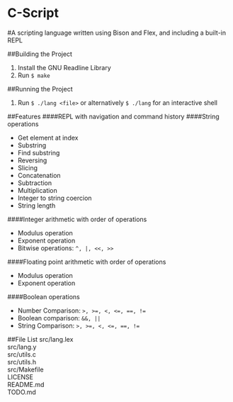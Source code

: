 C-Script
============
#A scripting language written using Bison and Flex, and including a built-in REPL

##Building the Project
1. Install the GNU Readline Library  
2. Run `$ make`  

##Running the Project
1. Run `$ ./lang <file>` or alternatively `$ ./lang` for an interactive shell  

##Features
####REPL with navigation and command history
####String operations
* Get element at index
* Substring
* Find substring
* Reversing
* Slicing
* Concatenation
* Subtraction
* Multiplication
* Integer to string coercion
* String length

####Integer arithmetic with order of operations
* Modulus operation
* Exponent operation
* Bitwise operations: `^, |, <<, >>`

####Floating point arithmetic with order of operations
* Modulus operation
* Exponent operation

####Boolean operations
* Number Comparison: `>, >=, <, <=, ==, !=`
* Boolean comparison: `&&, ||`
* String Comparison: `>, >=, <, <=, ==, !=`

##File List
src/lang.lex  
src/lang.y  
src/utils.c  
src/utils.h  
src/Makefile  
LICENSE  
README.md  
TODO.md  
